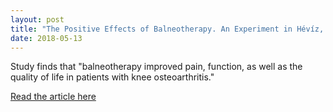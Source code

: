 ```yaml
---
layout: post
title: "The Positive Effects of Balneotherapy. An Experiment in Hévíz, Hungary"
date: 2018-05-13
---
```


Study finds that "balneotherapy improved pain, function, as well as the quality of life in patients with knee osteoarthritis."
 
[Read the article here](https://www.ncbi.nlm.nih.gov/pubmed/24594851)
